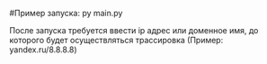 #Пример запуска: py main.py

После запуска требуется ввести ip адрес или доменное имя,
 до которого будет осуществляться трассировка (Пример: yandex.ru/8.8.8.8)


